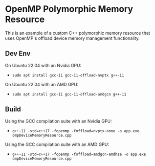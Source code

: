 # OpenMP Polymorphic Memory Resource
This is an example of a custom C++ polymorphic memory resource that uses OpenMP's offload device memory management functionality.

## Dev Env
On Ubuntu 22.04 with an Nvidia GPU:
- `sudo apt install gcc-11 gcc-11-offload-nvptx g++-11`

On Ubuntu 22.04 with an AMD GPU:
- `sudo apt install gcc-11 gcc-11-offload-amdgcn g++-11`

## Build
Using the GCC compilation suite with an Nvidia GPU:
- `g++-11 -std=c++17 -fopenmp -foffload=nvptx-none -o app.exe ompDeviceMemoryResource.cpp`

Using the GCC compilation suite with an AMD GPU:
- `g++-11 -std=c++17 -fopenmp -foffload=amdgcn-amdhsa -o app.exe ompDeviceMemoryResource.cpp`
